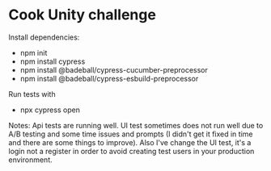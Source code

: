 # Cook Unity challenge

Install dependencies:
- npm init
- npm install cypress
- npm install @badeball/cypress-cucumber-preprocessor
- npm install @badeball/cypress-esbuild-preprocessor

Run tests with 
- npx cypress open 


Notes:
Api tests are running well. UI test sometimes does not run well due to A/B testing and some time issues and prompts (I didn't get it fixed in time and there are some things to improve). Also I've change the UI test, it's a login not a register in order to avoid creating test users in your production environment.
